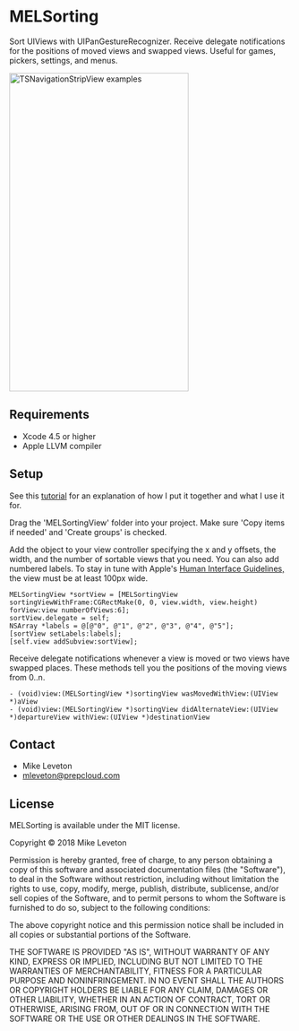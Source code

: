 MELSorting
=======

Sort UIViews with UIPanGestureRecognizer.  Receive delegate notifications for the positions of moved views and swapped views.  Useful for games, pickers, settings, and menus.
            
<img src="https://raw.github.com/Leveton/MELSorting/master/screenshots/screenshot.png" alt="TSNavigationStripView examples" width="320" height="568" />

## Requirements

* Xcode 4.5 or higher
* Apple LLVM compiler

## Setup

See this [tutorial](http://leveton.blogspot.com/2013/08/using-custom-sorting-control-to-demo.html) for an explanation of how I put it together and what I use it for.

Drag the 'MELSortingView' folder into your project.  Make sure 'Copy items if needed' and 'Create groups' is checked.

Add the object to your view controller specifying the x and y offsets, the width, and the number of sortable views that you need.  You can also add numbered labels.  To stay in tune with Apple's [Human Interface Guidelines,](https://developer.apple.com/library/ios/documentation/UserExperience/Conceptual/MobileHIG/) the view must be at least 100px wide.

``` objc
MELSortingView *sortView = [MELSortingView sortingViewWithFrame:CGRectMake(0, 0, view.width, view.height) forView:view numberOfViews:6];
sortView.delegate = self;
NSArray *labels = @[@"0", @"1", @"2", @"3", @"4", @"5"];
[sortView setLabels:labels];
[self.view addSubview:sortView];
```

Receive delegate notifications whenever a view is moved or two views have swapped places.  These methods tell you the positions of the moving views from 0..n.

``` objc
- (void)view:(MELSortingView *)sortingView wasMovedWithView:(UIView *)aView
- (void)view:(MELSortingView *)sortingView didAlternateView:(UIView *)departureView withView:(UIView *)destinationView
```    

## Contact

- Mike Leveton
- mleveton@prepcloud.com

## License

MELSorting is available under the MIT license.

Copyright © 2018 Mike Leveton

Permission is hereby granted, free of charge, to any person obtaining a copy of this software and associated documentation files (the "Software"), to deal in the Software without restriction, including without limitation the rights to use, copy, modify, merge, publish, distribute, sublicense, and/or sell copies of the Software, and to permit persons to whom the Software is furnished to do so, subject to the following conditions:

The above copyright notice and this permission notice shall be included in all copies or substantial portions of the Software.

THE SOFTWARE IS PROVIDED "AS IS", WITHOUT WARRANTY OF ANY KIND, EXPRESS OR IMPLIED, INCLUDING BUT NOT LIMITED TO THE WARRANTIES OF MERCHANTABILITY, FITNESS FOR A PARTICULAR PURPOSE AND NONINFRINGEMENT. IN NO EVENT SHALL THE AUTHORS OR COPYRIGHT HOLDERS BE LIABLE FOR ANY CLAIM, DAMAGES OR OTHER LIABILITY, WHETHER IN AN ACTION OF CONTRACT, TORT OR OTHERWISE, ARISING FROM, OUT OF OR IN CONNECTION WITH THE SOFTWARE OR THE USE OR OTHER DEALINGS IN THE SOFTWARE.